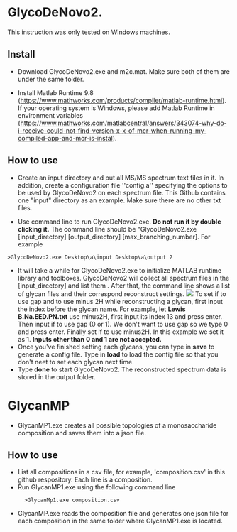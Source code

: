 # GlycoDeNovo2. 
This instruction was only tested on Windows machines.

## Install
* Download GlycoDeNovo2.exe and m2c.mat. Make sure both of them are under the same folder.

* Install Matlab Runtime 9.8 (https://www.mathworks.com/products/compiler/matlab-runtime.html). If your operating system is Windows, please add Matlab Runtime in environment variables (https://www.mathworks.com/matlabcentral/answers/343074-why-do-i-receive-could-not-find-version-x-x-of-mcr-when-running-my-compiled-app-and-mcr-is-instal).

## How to use
* Create an input directory and put all MS/MS spectrum text files in it. In addition, create a configuration file ''config.a'' specifying the options to be used by GlycoDeNovo2 on each spectrum file. This Github contains one "input" directory as an example. Make sure there are no other txt files.

* Use command line to run GlycoDeNovo2.exe. **Do not run it by double clicking it.** The command line should be "GlycoDeNovo2.exe [input_directory] [output_directory] [max_branching_number]. For example 
```
>GlycoDeNovo2.exe Desktop\a\input Desktop\a\output 2
```

* It will take a while for GlycoDeNovo2.exe to initialize MATLAB runtime library and toolboxes. GlycoDeNovo2 will collect all spectrum files in the [input_directory] and list them . After that, the command line shows a list of glycan files and their correspond reconstruct settings.  ![](1.PNG)
To set if to use gap and to use minus 2H while reconstructing a glycan, first input the index before the glycan name. For example, let __Lewis B.Na.EED.PN.txt__ use minus2H, first input its index 13 and press enter. Then input if to use gap (0 or 1). We don't want to use gap so we type 0 and press enter. Finally set if to use minus2H. In this example we set it as 1. **Inputs other than 0 and 1 are not accepted.**
* Once you've finished setting each glycans, you can type in **save** to generate a config file. Type in **load** to load the config file so that you don't neet to set each glycan next time.
* Type **done** to start GlycoDeNovo2. The reconstructed spectrum data is stored in the output folder.

# GlycanMP
* GlycanMP1.exe creates all possible topologies of a monosaccharide composition and saves them into a json file.
## How to use
* List all compositions in a csv file, for example, 'composition.csv' in this github respository. Each line is a composition. 
* Run GlycanMP1.exe using the following command line
  ```
    >GlycanMp1.exe composition.csv
  ```
* GlycanMP.exe reads the composition file and generates one json file for each composition in the same folder where GlycanMP1.exe is located.
